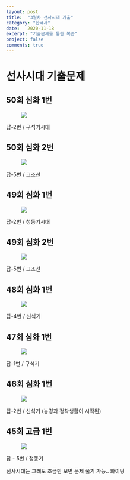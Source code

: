 ```yaml
---
layout: post
title:  "3일차 선사시대 기출"
category: "한국사"
date:   2020-11-18
excerpt: "기출문제를 통한 복습"
project: false
comments: true
---
```


선사시대 기출문제
===================

50회 심화 1번
--------

<figure>
	<a href="/assets/img/선사시대50회1번.png"><img src="/assets/img/선사시대50회1번.png"></a>
</figure>
답-2번 / 구석기시대

50회 심화 2번
--------

<figure>
	<a href="/assets/img/선사시대50회2번.png"><img src="/assets/img/선사시대50회2번.png"></a>
</figure>
답-5번 / 고조선

49회 심화 1번
--------

<figure>
	<a href="/assets/img/선사시대49회1번.png"><img src="/assets/img/선사시대49회1번.png"></a>
</figure>
답-2번 / 청동기시대

49회 심화 2번
--------

<figure>
	<a href="/assets/img/선사시대49회2번.png"><img src="/assets/img/선사시대49회2번.png"></a>
</figure>
답-5번 / 고조선

48회 심화 1번
--------

<figure>
	<a href="/assets/img/선사시대48회1번.png"><img src="/assets/img/선사시대48회1번.png"></a>
</figure>
답-4번 / 신석기

47회 심화 1번
--------

<figure>
	<a href="/assets/img/선사시대47회1번.png"><img src="/assets/img/선사시대47회1번.png"></a>
</figure>
답-1번 / 구석기

46회 심화 1번
--------

<figure>
	<a href="/assets/img/선사시대46회1번.png"><img src="/assets/img/선사시대46회1번.png"></a>
</figure>
답-2번 / 신석기 (농경과 정착생활이 시작된)

45회 고급 1번
--------

<figure>
	<a href="/assets/img/선사시대45회1번.png"><img src="/assets/img/선사시대45회1번.png"></a>
</figure>
답 - 5번 / 청동기

선사시대는 그래도 조금만 보면 문제 풀기 가능.. 화이팅